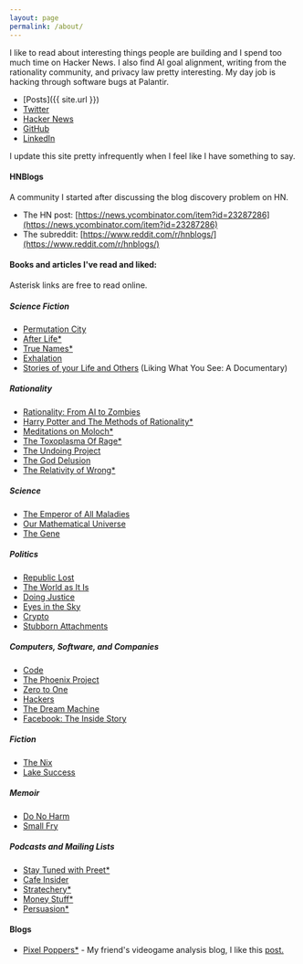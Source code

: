 ```yaml
---
layout: page
permalink: /about/
---
```

I like to read about interesting things people are building and I spend too much time on Hacker News.  I also find AI goal alignment, writing from the rationality community, and privacy law pretty interesting.  My day job is hacking through software bugs at Palantir.

 - [Posts]({{ site.url }})
 - [Twitter](https://twitter.com/zachalberico)
 - [Hacker News](https://news.ycombinator.com/user?id=fossuser)
 - [GitHub](https://github.com/zalberico)
 - [LinkedIn](https://www.linkedin.com/in/zalberico/)

I update this site pretty infrequently when I feel like I have something to say.

#### HNBlogs
A community I started after discussing the blog discovery problem on HN.
 - The HN post: [https://news.ycombinator.com/item?id=23287286](https://news.ycombinator.com/item?id=23287286)
 - The subreddit: [https://www.reddit.com/r/hnblogs/](https://www.reddit.com/r/hnblogs/)

#### Books and articles I've read and liked:
Asterisk links are free to read online.

##### Science Fiction
 - [Permutation City](https://www.amazon.com/Permutation-City-Novel-Greg-Egan/dp/1597805394)
 - [After Life*](https://sifter.org/~simon/AfterLife/)
 - [True Names*](http://www.scotswolf.com/TRUENAMES.pdf)
 - [Exhalation](https://www.amazon.com/Exhalation-Stories-Ted-Chiang/dp/1101947888)
 - [Stories of your Life and Others](https://www.amazon.com/Stories-Your-Life-Others-Chiang/dp/1101972122/) (Liking What You See: A Documentary)

##### Rationality
 - [Rationality: From AI to Zombies](https://intelligence.org/rationality-ai-zombies/)
 - [Harry Potter and The Methods of Rationality*](http://www.hpmor.com/)
 - [Meditations on Moloch*](https://slatestarcodex.com/2014/07/30/meditations-on-moloch/) 
 - [The Toxoplasma Of Rage*](https://slatestarcodex.com/2014/12/17/the-toxoplasma-of-rage/)
 - [The Undoing Project](https://www.amazon.com/Undoing-Project-Friendship-Changed-Minds/dp/0393254593)
 - [The God Delusion](https://www.amazon.com/God-Delusion-Richard-Dawkins/dp/0618918248)
 - [The Relativity of Wrong*](https://chem.tufts.edu/AnswersInScience/RelativityofWrong.htm)

##### Science
 - [The Emperor of All Maladies](https://www.amazon.com/Emperor-All-Maladies-Biography-Cancer-ebook/dp/B003UYUP58)
 - [Our Mathematical Universe](https://www.amazon.com/Our-Mathematical-Universe-Ultimate-Reality/dp/0307599809)
 - [The Gene](https://www.amazon.com/Gene-Intimate-History-Siddhartha-Mukherjee/dp/1432837818)

##### Politics
 - [Republic Lost](https://www.amazon.com/Republic-Lost-Version-Lawrence-Lessig/dp/1455537012)
 - [The World as It Is](https://www.amazon.com/World-Memoir-Obama-White-House/dp/0525509356)
 - [Doing Justice](https://www.amazon.com/Doing-Justice-Prosecutors-Thoughts-Punishment/dp/0525521127)
 - [Eyes in the Sky](https://www.amazon.com/Eyes-Sky-Secret-Gorgon-Stare-ebook/dp/B07FK9567C)
 - [Crypto](https://www.amazon.com/Crypto-Rebels-Government-Privacy-Digital/dp/0140244328)
 - [Stubborn Attachments](https://press.stripe.com/#stubborn-attachments)

##### Computers, Software, and Companies
 - [Code](https://www.amazon.com/Code-Language-Computer-Hardware-Software/dp/0735611319)
 - [The Phoenix Project](https://www.amazon.com/Phoenix-Project-DevOps-Helping-Business/dp/0988262592)
 - [Zero to One](https://www.amazon.com/Zero-One-Notes-Startups-Future/dp/0804139296)
 - [Hackers](https://www.amazon.com/Hackers-Computer-Revolution-Steven-Levy/dp/1449388396)
 - [The Dream Machine](https://press.stripe.com/#the-dream-machine)
 - [Facebook: The Inside Story](https://www.amazon.com/Facebook-Inside-Story-Steven-Levy/dp/0735213151)

##### Fiction
 - [The Nix](https://www.amazon.com/Nix-Nathan-Hill/dp/1101970340)
 - [Lake Success](https://www.amazon.com/Lake-Success-Novel-Gary-Shteyngart/dp/0812997417)

##### Memoir
 - [Do No Harm](https://www.amazon.com/Do-No-Harm-Stories-Surgery/dp/125009013X)
 - [Small Fry](https://www.amazon.com/Small-Fry-Lisa-Brennan-Jobs/dp/0802128238)

##### Podcasts and Mailing Lists
 - [Stay Tuned with Preet*](https://podcasts.apple.com/us/podcast/stay-tuned-with-preet/id1265845136)
 - [Cafe Insider](https://cafe.com/insider/)
 - [Stratechery*](https://stratechery.com/)
 - [Money Stuff*](https://www.bloomberg.com/opinion/authors/ARbTQlRLRjE/matthew-s-levine)
 - [Persuasion*](https://www.persuasion.community/)

#### Blogs
 - [Pixel Poppers*](https://pixelpoppers.com/) - My friend's videogame analysis blog, I like this [post.](https://pixelpoppers.com/2018/05/faith-in-the-possibility-of-good-a-close-reading-of-q.u.b.e-directors-cut/)
